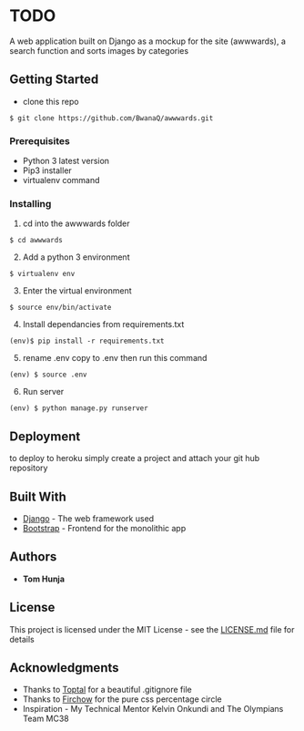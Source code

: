 # TODO

A web application built on Django as a mockup for the site (awwwards), a search function and sorts images by categories

## Getting Started

- clone this repo

```
$ git clone https://github.com/BwanaQ/awwwards.git
```

### Prerequisites

- Python 3 latest version
- Pip3 installer
- virtualenv command

### Installing

1. cd into the awwwards folder

```
$ cd awwwards
```

2. Add a python 3 environment

```
$ virtualenv env
```

3. Enter the virtual environment

```
$ source env/bin/activate
```

4. Install dependancies from requirements.txt

```
(env)$ pip install -r requirements.txt
```

5. rename .env copy to .env then run this command

```
(env) $ source .env
```

6. Run server

```
(env) $ python manage.py runserver
```

## Deployment

to deploy to heroku simply create a project and attach your git hub repository

## Built With

- [Django](https://www.djangoproject.com/) - The web framework used
- [Bootstrap](https://getbootstrap.com/) - Frontend for the monolithic app

## Authors

- **Tom Hunja**

## License

This project is licensed under the MIT License - see the [LICENSE.md](LICENSE.md) file for details

## Acknowledgments

- Thanks to [Toptal](https://www.toptal.com/developers/gitignore/api/django) for a beautiful .gitignore file
- Thanks to [Firchow](http://circle.firchow.net/) for the pure css percentage circle
- Inspiration - My Technical Mentor Kelvin Onkundi and The Olympians Team MC38
